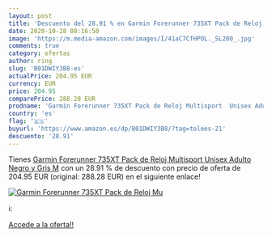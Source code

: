 ```yaml
---
layout: post
title: 'Descuento del 28.91 % en Garmin Forerunner 735XT Pack de Reloj Mu'
date: 2020-10-28 08:16:50
image: 'https://m.media-amazon.com/images/I/41aC7CfHPOL._SL200_.jpg'
comments: true
category: ofertas
author: ring
slug: 'B01DWIY3B8-es'
actualPrice: 204.95 EUR
currency: EUR
price: 204.95
comparePrice: 288.28 EUR
prodname: 'Garmin Forerunner 735XT Pack de Reloj Multisport  Unisex Adulto  Negro y Gris  M'
country: 'es'
flag: '🇪🇸'
buyurl: 'https://www.amazon.es/dp/B01DWIY3B8/?tag=tolees-21'
descuento: '28.91'
---
```


Tienes [Garmin Forerunner 735XT Pack de Reloj Multisport  Unisex Adulto  Negro y Gris  M](https://www.amazon.es/dp/B01DWIY3B8/?tag=tolees-21) con un 28.91 % de descuento con precio de oferta de 204.95 EUR (original: 288.28 EUR) en el siguiente enlace!

[![Garmin Forerunner 735XT Pack de Reloj Mu](https://m.media-amazon.com/images/I/41aC7CfHPOL._SL200_.jpg)](https://www.amazon.es/dp/B01DWIY3B8/?tag=tolees-21)

ℹ️:


[Accede a la oferta!!](https://www.amazon.es/dp/B01DWIY3B8/?tag=tolees-21)
